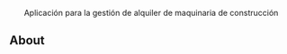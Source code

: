 <p align="center">Aplicación para la gestión de alquiler de maquinaria de construcción</p>



## About
